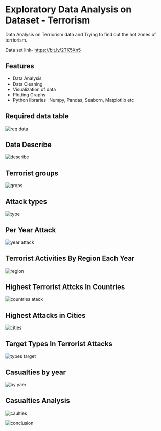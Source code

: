 
# Exploratory Data Analysis on Dataset - Terrorism

Data Analysis on Terriorism data and Trying to find out the hot zones of terriorism.

Data set link- https://bit.ly/2TK5Xn5



## Features

- Data Analysis
- Data Cleaning
- Visualization of data 
- Plotting Graphs
- Python libraries -Numpy, Pandas, Seaborn, Matplotlib etc



## Required data table

![req data](https://github.com/hellfire95/Terriorism-Data-Analysis/blob/main/Required%20data.png?raw=true)

## Data Describe

![describe](https://github.com/hellfire95/Terriorism-Data-Analysis/blob/main/Data%20describe.png?raw=true)

## Terrorist groups

![grops](https://github.com/hellfire95/Terriorism-Data-Analysis/blob/main/graphs/Active%20terriorist%20grops.png?raw=true)

## Attack types

![type](https://github.com/hellfire95/Terriorism-Data-Analysis/blob/main/graphs/Types%20of%20attacks.png?raw=true)

## Per Year Attack

![year attack](https://github.com/hellfire95/Terriorism-Data-Analysis/blob/main/graphs/Attacks%20per%20year.png?raw=true)

## Terrorist Activities By Region Each Year

![region](https://github.com/hellfire95/Terriorism-Data-Analysis/blob/main/graphs/Attack%20by%20regions.png?raw=true)

## Highest Terrorist Attcks In Countries

![countries atack](https://github.com/hellfire95/Terriorism-Data-Analysis/blob/main/graphs/Top%20countries%20affected.png?raw=true)

## Highest Attacks in Cities

![cities](https://github.com/hellfire95/Terriorism-Data-Analysis/blob/main/graphs/atteck%20per%20city.png?raw=true)

## Target Types In Terrorist Attacks

![types target](https://github.com/hellfire95/Terriorism-Data-Analysis/blob/main/graphs/Target%20types.png?raw=true)

## Casualties by year

![by yaer](https://github.com/hellfire95/Terriorism-Data-Analysis/blob/main/graphs/Casualties%20per%20year.png?raw=true)

## Casualties Analysis

![caulties](https://github.com/hellfire95/Terriorism-Data-Analysis/blob/main/graphs/Casualties%20vs%20country.png?raw=true)




![conclusion](https://github.com/hellfire95/Terriorism-Data-Analysis/blob/main/Conclusion.png?raw=true)
